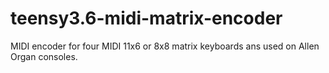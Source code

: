 # teensy3.6-midi-matrix-encoder
MIDI encoder for four MIDI 11x6 or 8x8 matrix keyboards ans used on Allen Organ consoles.
